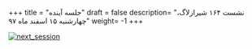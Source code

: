 
+++
title = "جلسه آینده"
draft = false
description= "نشست ۱۶۴ شیرازلاگ، چهارشنبه ۱۵ اسفند ماه ۹۷"
weight= -1
+++

[![next_session](../../img/posters/next_session.jpg)](../../img/posters/next_session.jpg)
